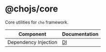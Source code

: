 # @chojs/core

Core utilities for `cho` framework.

| Component            | Documentation        |
|----------------------|----------------------|
| Dependency Injection | [DI](./di/readme.md) |